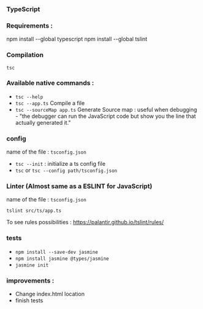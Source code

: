 ### TypeScript

### Requirements :
npm install --global typescript
npm install --global tslint

### Compilation 
`tsc`

### Available native commands : 
- `tsc --help`
- `tsc --app.ts`  Compile a file
- `tsc --sourceMap app.ts`  Generate Source map : useful when debugging  - "the debugger can run the JavaScript code but show you the line that actually generated it."

### config 
name of the file : `tsconfig.json`

- `tsc ‐‐init`  : initialize a ts config file 
- `tsc` or `tsc ‐‐config path/tsconfig.json` 

### Linter (Almost same as a ESLINT for JavaScript)
name of the file : `tsconfig.json`

`tslint src/ts/app.ts`

To see rules possibilities : https://palantir.github.io/tslint/rules/ 

### tests
- `npm install --save-dev jasmine`
- `npm install jasmine @types/jasmine`
- `jasmine init`

### improvements : 
- Change index.html location
- finish tests